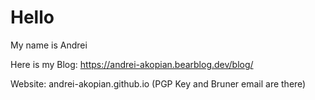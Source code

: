 # Hello

My name is Andrei

Here is my Blog: https://andrei-akopian.bearblog.dev/blog/

Website: andrei-akopian.github.io (PGP Key and Bruner email are there)

